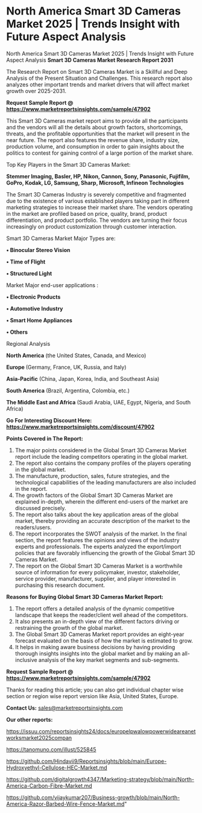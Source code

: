 # North America Smart 3D Cameras Market 2025 | Trends Insight with Future Aspect Analysis
North America Smart 3D Cameras Market 2025 | Trends Insight with Future Aspect Analysis
<strong>Smart 3D Cameras Market Research Report 2031</strong>

The Research Report on Smart 3D Cameras Market is a Skillful and Deep Analysis of the Present Situation and Challenges. This research report also analyzes other important trends and market drivers that will affect market growth over 2025-2031.

<strong>Request Sample Report @ <a href=https://www.marketreportsinsights.com/sample/47902>https://www.marketreportsinsights.com/sample/47902</a></strong>

This Smart 3D Cameras market report aims to provide all the participants and the vendors will all the details about growth factors, shortcomings, threats, and the profitable opportunities that the market will present in the near future. The report also features the revenue share, industry size, production volume, and consumption in order to gain insights about the politics to contest for gaining control of a large portion of the market share.

Top Key Players in the Smart 3D Cameras Market:

<strong>Stemmer Imaging, Basler, HP, Nikon, Cannon, Sony, Panasonic, Fujifilm, GoPro, Kodak, LG, Samsung, Sharp, Microsoft, Infineon Technologies</strong>

The Smart 3D Cameras Industry is severely competitive and fragmented due to the existence of various established players taking part in different marketing strategies to increase their market share. The vendors operating in the market are profiled based on price, quality, brand, product differentiation, and product portfolio. The vendors are turning their focus increasingly on product customization through customer interaction.

Smart 3D Cameras Market Major Types are:

<strong>•  Binocular Stereo Vision

•  Time of Flight

•  Structured Light</strong>

Market Major end-user applications :

<strong>•  Electronic Products

•  Automotive Industry

•  Smart Home Appliances

•  Others</strong>

Regional Analysis

</u><strong><b>North America</b></strong> (the United States, Canada, and Mexico)

<strong><b>Europe </b></strong>(Germany, France, UK, Russia, and Italy)

<strong><b>Asia-Pacific</b></strong> (China, Japan, Korea, India, and Southeast Asia)

<strong><b>South America</b></strong> (Brazil, Argentina, Colombia, etc.)

<strong><b>The Middle East and Africa</b></strong> (Saudi Arabia, UAE, Egypt, Nigeria, and South Africa)

<strong>Go For Interesting Discount Here: <a href=https://www.marketreportsinsights.com/discount/47902>https://www.marketreportsinsights.com/discount/47902</a></strong>

<strong>Points Covered in The Report:</strong>
<ol>
  <li>The major points considered in the Global Smart 3D Cameras Market report include the leading competitors operating in the global market.</li>
  <li>The report also contains the company profiles of the players operating in the global market.</li>
  <li>The manufacture, production, sales, future strategies, and the technological capabilities of the leading manufacturers are also included in the report.</li>
  <li>The growth factors of the Global Smart 3D Cameras Market are explained in-depth, wherein the different end-users of the market are discussed precisely.</li>
  <li>The report also talks about the key application areas of the global market, thereby providing an accurate description of the market to the readers/users.</li>
  <li>The report incorporates the SWOT analysis of the market. In the final section, the report features the opinions and views of the industry experts and professionals. The experts analyzed the export/import policies that are favorably influencing the growth of the Global Smart 3D Cameras Market.</li>
  <li>The report on the Global Smart 3D Cameras Market is a worthwhile source of information for every policymaker, investor, stakeholder, service provider, manufacturer, supplier, and player interested in purchasing this research document.</li>
</ol>
<strong>Reasons for Buying Global Smart 3D Cameras Market Report:</strong>

<ol>
  <li>The report offers a detailed analysis of the dynamic competitive landscape that keeps the reader/client well ahead of the competitors.</li>
  <li>It also presents an in-depth view of the different factors driving or restraining the growth of the global market.</li>
  <li>The Global Smart 3D Cameras Market report provides an eight-year forecast evaluated on the basis of how the market is estimated to grow.</li>
  <li>It helps in making aware business decisions by having providing thorough insights insights into the global market and by making an all-inclusive analysis of the key market segments and sub-segments.</li>
</ol>
<strong>Request Sample Report @ <a href=https://www.marketreportsinsights.com/sample/47902>https://www.marketreportsinsights.com/sample/47902</a></strong>


Thanks for reading this article; you can also get individual chapter wise section or region wise report version like Asia, United States, Europe.

<strong>Contact Us:</strong>
sales@marketreportsinsights.com

<strong>Our other reports:</strong>

<a href=https://issuu.com/reportsinsights24/docs/europelpwalowpowerwideareanetworksmarket2025compan>https://issuu.com/reportsinsights24/docs/europelpwalowpowerwideareanetworksmarket2025compan</a>

<a href=https://tanomuno.com/illust/525845>https://tanomuno.com/illust/525845</a>

<a href=https://github.com/Hindavii9/Reportsinsights/blob/main/Europe-Hydroxyethyl-Cellulose-HEC-Market.md>https://github.com/Hindavii9/Reportsinsights/blob/main/Europe-Hydroxyethyl-Cellulose-HEC-Market.md</a>

<a href=https://github.com/digitalgrowth4347/Marketing-strategy/blob/main/North-America-Carbon-Fibre-Market.md>https://github.com/digitalgrowth4347/Marketing-strategy/blob/main/North-America-Carbon-Fibre-Market.md</a>

<a href=https://github.com/vijaykumar207/Business-growth/blob/main/North-America-Razor-Barbed-Wire-Fence-Market.md>https://github.com/vijaykumar207/Business-growth/blob/main/North-America-Razor-Barbed-Wire-Fence-Market.md</a>"
